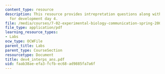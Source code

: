 ```yaml
---
content_type: resource
description: This resource provides intrepretation questions along with their answers
  for development day 4.
file: /media/courses/7-02-experimental-biology-communication-spring-2005/faab38aeefa3fcfbec68ad9885fa7a6f_dev4_interps_ans.pdf
file_type: application/pdf
learning_resource_types:
- Labs
ocw_type: OCWFile
parent_title: Labs
parent_type: CourseSection
resourcetype: Document
title: dev4_interps_ans.pdf
uid: faab38ae-efa3-fcfb-ec68-ad9885fa7a6f
---
```

